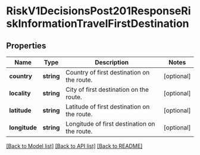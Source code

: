 # RiskV1DecisionsPost201ResponseRiskInformationTravelFirstDestination

## Properties
Name | Type | Description | Notes
------------ | ------------- | ------------- | -------------
**country** | **string** | Country of first destination on the route. | [optional] 
**locality** | **string** | City of first destination on the route. | [optional] 
**latitude** | **string** | Latitude of first destination on the route. | [optional] 
**longitude** | **string** | Longitude of first destination on the route. | [optional] 

[[Back to Model list]](../README.md#documentation-for-models) [[Back to API list]](../README.md#documentation-for-api-endpoints) [[Back to README]](../README.md)



